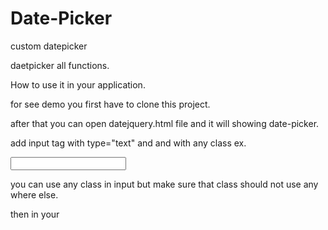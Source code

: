 # Date-Picker

custom datepicker

daetpicker all functions.

How to use it in your application.

for see demo you first have to clone this project.

after that you can open datejquery.html file and it will showing date-picker.

add input tag with type="text" and and with any class
ex.

  <input type="text" class="datepicker" />

you can use any class in input but make sure that class should not use any where else.

then in your <script> tag
and this class should be in same class as in you input tag for date-picker

     $(".datepicker").ownDatePicker({

     <!-- here you can add your customization as you want which is mentioned below -->

    });

all functions and how to use them:

## **Date Format**

    dateFormat : string

        dateFormat: "dd-mm-yyyy"
        dateFormat: "dd/mm/yyyy"
        dateFormat: "yyyy.mm-dd"
        dateFormat: "yyyy-dd-mm"

    you can use any format or any saprator for dat format as you want

## **Default Date**

    defaultDate : number

        dafaultDate : 05
        dafaultDate : 14
        dafaultDate : 21

    set any date you want to set as the default date when date picker intiate.
    it set only date if you use only this for date and then you didnt set month and year then it will get today's month and year.

## **Default Month**

    defaultMonth : number

        defaultMonth : 02
        defaultMonth : 07
        defaultMonth : 11

    set any month you want to set as the default month when date picker intiate.
    it set only month if you use only this for month and then you didnt set date and year then it will get today's date and year.

## **Default Year**

    defaultYear : number

        defaultYear : 1867
        defaultYear : 1973
        defaultYear : 2021

    set any year you want to set as the default year when date picker intiate.
    it set only year if you use only this for year and then you didnt set date and month then it will get today's date and month.

## **Current Date**

    currentDate : string

    set current date (full date with date, month, year )

        currentDate: "20.06.2000"
        currentDate: "12.12.1836"
        currentDate: "05.02.2023"

    set any date you want which would you want to show on date-picker intiate.
    make sure that you haven't set dafaultDate, defaultMonth, defaultYear.
    if you set any of them then date will be shown as any of them.
    and also your dateformat and and current date's formate should be same.else date will be shown
    is today's date.

## **Minimum Year**

    minYear :  number

    set minimum year you want enabled and seletable.

        minYear : 1850
        minYear : 2001
        minYear : 1956

## **Maximum Year**

    maxYear :  number

    set minimum year you want enabled and seletable.

        maxYear : 1850
        maxYear : 2001
        maxYear : 1956

## **Disable Dates**

    disableDate : array

        disableDate: [ [2014, 2, 21],  [2015, 1, 15], [2017, 3, 23] ],

    add dates like this [yyyy , mm, dd] how many you want and that date will disable in date-picker and not selectable.

## **Disabel date intervals**

    disableInterval: array

        disableInterval: [
        { from: [2023, 5, 1], to: [2023, 5, 30] },
        { from: [2023, 7, 1], to: [2023, 7, 30] },
      ],

    add how many date intervals you want to disable. in this format { from: [yyyy, mm, dd], to: [yyyy, mm, dd] }
